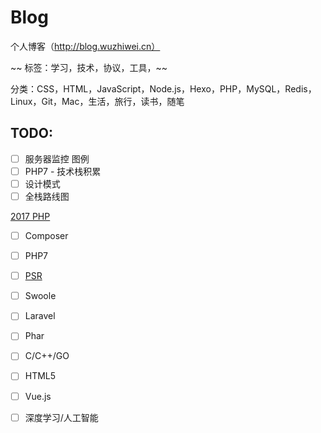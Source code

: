 # Blog
个人博客（http://blog.wuzhiwei.cn）

~~ 标签：学习，技术，协议，工具，~~

分类：CSS，HTML，JavaScript，Node.js，Hexo，PHP，MySQL，Redis，Linux，Git，Mac，生活，旅行，读书，随笔


## TODO:

- [ ] 服务器监控 图例
- [ ] PHP7 - 技术栈积累
- [ ] 设计模式
- [ ] 全栈路线图

[2017 PHP](http://blog.jobbole.com/110590/)
- [ ] Composer
- [ ] PHP7
- [ ] [PSR](http://www.php-fig.org/)
- [ ] Swoole
- [ ] Laravel
- [ ] Phar
- [ ] C/C++/GO
- [ ] HTML5
- [ ] Vue.js
- [ ] 深度学习/人工智能

